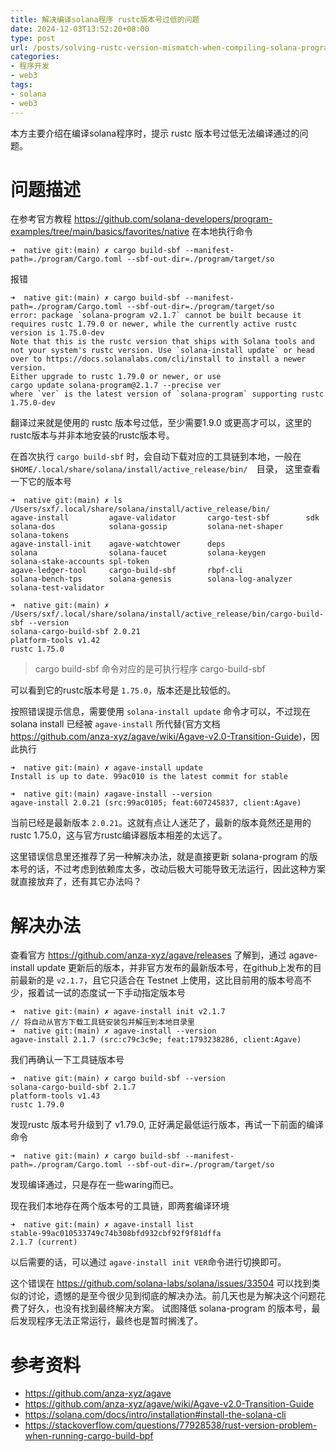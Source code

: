 ```yaml
---
title: 解决编译solana程序 rustc版本号过低的问题
date: 2024-12-03T13:52:20+08:00
type: post
url: /posts/solving-rustc-version-mismatch-when-compiling-solana-programs
categories:
- 程序开发
- web3
tags:
- solana
- web3
---
```


本方主要介绍在编译solana程序时，提示 rustc 版本号过低无法编译通过的问题。

# 问题描述

在参考官方教程 https://github.com/solana-developers/program-examples/tree/main/basics/favorites/native 在本地执行命令

```shell
➜  native git:(main) ✗ cargo build-sbf --manifest-path=./program/Cargo.toml --sbf-out-dir=./program/target/so
```
报错

```shell
➜  native git:(main) ✗ cargo build-sbf --manifest-path=./program/Cargo.toml --sbf-out-dir=./program/target/so
error: package `solana-program v2.1.7` cannot be built because it requires rustc 1.79.0 or newer, while the currently active rustc version is 1.75.0-dev
Note that this is the rustc version that ships with Solana tools and not your system's rustc version. Use `solana-install update` or head over to https://docs.solanalabs.com/cli/install to install a newer version.
Either upgrade to rustc 1.79.0 or newer, or use
cargo update solana-program@2.1.7 --precise ver
where `ver` is the latest version of `solana-program` supporting rustc 1.75.0-dev
```

翻译过来就是使用的 rustc 版本号过低，至少需要1.9.0 或更高才可以，这里的rustc版本与并非本地安装的rustc版本号。

在首次执行 `cargo build-sbf` 时，会自动下载对应的工具链到本地，一般在 `$HOME/.local/share/solana/install/active_release/bin/  `目录， 这里查看一下它的版本号

```shell
➜  native git:(main) ✗ ls /Users/sxf/.local/share/solana/install/active_release/bin/
agave-install         agave-validator       cargo-test-sbf        sdk                   solana-dos            solana-gossip         solana-net-shaper     solana-tokens
agave-install-init    agave-watchtower      deps                  solana                solana-faucet         solana-keygen         solana-stake-accounts spl-token
agave-ledger-tool     cargo-build-sbf       rbpf-cli              solana-bench-tps      solana-genesis        solana-log-analyzer   solana-test-validator

➜  native git:(main) ✗ /Users/sxf/.local/share/solana/install/active_release/bin/cargo-build-sbf --version
solana-cargo-build-sbf 2.0.21
platform-tools v1.42
rustc 1.75.0
```

> cargo build-sbf 命令对应的是可执行程序 cargo-build-sbf

可以看到它的rustc版本号是 `1.75.0`，版本还是比较低的。

按照错误提示信息，需要使用 `solana-install update` 命令才可以，不过现在solana install 已经被 `agave-install` 所代替(官方文档 https://github.com/anza-xyz/agave/wiki/Agave-v2.0-Transition-Guide)，因此执行

```shell
➜  native git:(main) ✗ agave-install update
Install is up to date. 99ac010 is the latest commit for stable

➜  native git:(main) ✗agave-install --version
agave-install 2.0.21 (src:99ac0105; feat:607245837, client:Agave)
```

当前已经是最新版本 `2.0.21`。这就有点让人迷茫了，最新的版本竟然还是用的rustc 1.75.0，这与官方rustc编译器版本相差的太远了。

这里错误信息里还推荐了另一种解决办法，就是直接更新 solana-program 的版本号的话，不过考虑到依赖库太多，改动后极大可能导致无法运行，因此这种方案就直接放弃了，还有其它办法吗？

# 解决办法

查看官方 https://github.com/anza-xyz/agave/releases 了解到，通过 agave-install update 更新后的版本，并非官方发布的最新版本号，在github上发布的目前最新的是 `v2.1.7`，且它只适合在 Testnet 上使用，这比目前用的版本号高不少，报着试一试的态度试一下手动指定版本号

```shell
➜  native git:(main) ✗ agave-install init v2.1.7
// 将自动从官方下载工具链安装包并解压到本地目录里
➜  native git:(main) ✗ agave-install --version
agave-install 2.1.7 (src:c79c3c9e; feat:1793238286, client:Agave)
```

我们再确认一下工具链版本号

```shell
➜  native git:(main) ✗ cargo build-sbf --version
solana-cargo-build-sbf 2.1.7
platform-tools v1.43
rustc 1.79.0
```

发现rustc 版本号升级到了 v1.79.0, 正好满足最低运行版本，再试一下前面的编译命令

```
➜  native git:(main) ✗ cargo build-sbf --manifest-path=./program/Cargo.toml --sbf-out-dir=./program/target/so
```

发现编译通过，只是存在一些waring而已。

现在我们本地存在两个版本号的工具链，即两套编译环境

```shell
➜  native git:(main) ✗ agave-install list
stable-99ac010533749c74b308bfd932cbf92f9f81dffa
2.1.7 (current)
```

以后需要的话，可以通过 `agave-install init VER`命令进行切换即可。

这个错误在 https://github.com/solana-labs/solana/issues/33504  可以找到类似的讨论，遗憾的是至今很少见到彻底的解决办法。前几天也是为解决这个问题花费了好久，也没有找到最终解决方案。 试图降低 solana-program 的版本号，最后发现程序无法正常运行，最终也是暂时搁浅了。



# 参考资料

- https://github.com/anza-xyz/agave
- https://github.com/anza-xyz/agave/wiki/Agave-v2.0-Transition-Guide
- https://solana.com/docs/intro/installation#install-the-solana-cli
- https://stackoverflow.com/questions/77928538/rust-version-problem-when-running-cargo-build-bpf
